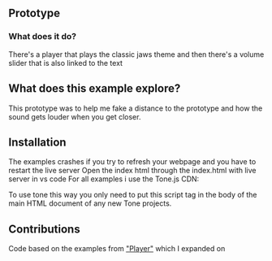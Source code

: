 ## Prototype
### What does it do?
There's a player that plays the classic jaws theme and then there's a volume slider that is also linked to the text
## What does this example explore?
This prototype was to help me fake a distance to the prototype and how the sound gets louder when you get closer.
## Installation
The examples crashes if you try to refresh your webpage and you have to restart the live server
Open the index html through the index.html with live server in vs code
For all examples i use the Tone.js CDN:
> <script src="https://cdnjs.cloudflare.com/ajax/libs/tone/14.8.10/Tone.js"></script>
To use tone this way you only need to put this script tag in the body of the main HTML document of any new Tone projects.
## Contributions
Code based on the examples from ["Player"](https://tonejs.github.io/docs/14.7.77/Player.html) which I expanded on 